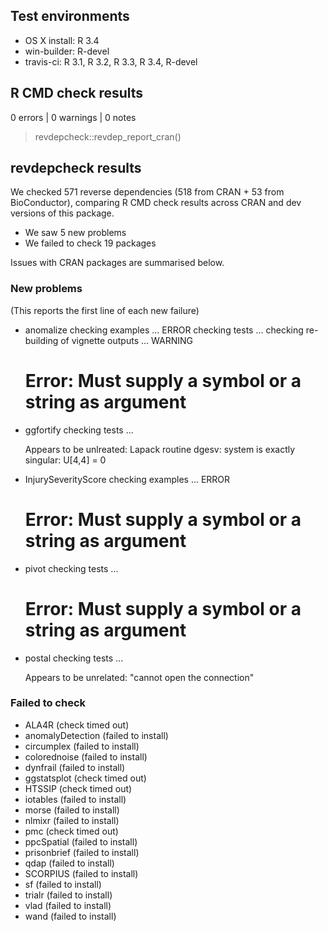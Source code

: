 ## Test environments

* OS X install: R 3.4
* win-builder: R-devel
* travis-ci: R 3.1, R 3.2, R 3.3, R 3.4, R-devel

## R CMD check results

0 errors | 0 warnings | 0 notes

> revdepcheck::revdep_report_cran()
## revdepcheck results

We checked 571 reverse dependencies (518 from CRAN + 53 from BioConductor), comparing R CMD check results across CRAN and dev versions of this package.

 * We saw 5 new problems
 * We failed to check 19 packages

Issues with CRAN packages are summarised below.

### New problems
(This reports the first line of each new failure)

* anomalize
  checking examples ... ERROR
  checking tests ...
  checking re-building of vignette outputs ... WARNING
  # Error: Must supply a symbol or a string as argument

* ggfortify
  checking tests ...
  
  Appears to be unlreated: Lapack routine dgesv: system is exactly singular: U[4,4] = 0

* InjurySeverityScore
  checking examples ... ERROR
  # Error: Must supply a symbol or a string as argument

* pivot
  checking tests ...
  # Error: Must supply a symbol or a string as argument

* postal
  checking tests ...
  
  Appears to be unrelated: "cannot open the connection"

### Failed to check

* ALA4R            (check timed out)
* anomalyDetection (failed to install)
* circumplex       (failed to install)
* colorednoise     (failed to install)
* dynfrail         (failed to install)
* ggstatsplot      (check timed out)
* HTSSIP           (check timed out)
* iotables         (failed to install)
* morse            (failed to install)
* nlmixr           (failed to install)
* pmc              (check timed out)
* ppcSpatial       (failed to install)
* prisonbrief      (failed to install)
* qdap             (failed to install)
* SCORPIUS         (failed to install)
* sf               (failed to install)
* trialr           (failed to install)
* vlad             (failed to install)
* wand             (failed to install)

